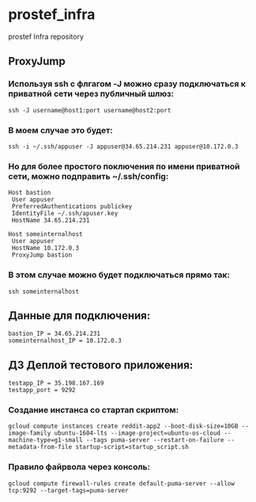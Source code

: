 # prostef_infra
prostef Infra repository

## ProxyJump
### Используя ssh с флгагом -J можно сразу подключаться к приватной сети через публичный шлюз:
```
ssh -J username@host1:port username@host2:port
```

### В моем случае это будет:
```
ssh -i ~/.ssh/appuser -J appuser@34.65.214.231 appuser@10.172.0.3
```

### Но для более простого поключения по имени приватной сети, можно подправить ~/.ssh/config:
```
Host bastion
 User appuser
 PreferredAuthentications publickey
 IdentityFile ~/.ssh/apuser.key
 HostName 34.65.214.231

Host someinternalhost
 User appuser
 HostName 10.172.0.3
 ProxyJump bastion
```

### В этом случае можно будет подключаться прямо так:
```
ssh someinternalhost
```

## Данные для подключения:
```
bastion_IP = 34.65.214.231
someinternalhost_IP = 10.172.0.3
```

## ДЗ Деплой тестового приложения:
```
testapp_IP = 35.198.167.169
testapp_port = 9292
```

### Создание инстанса со стартап скриптом:
```
gcloud compute instances create reddit-app2 --boot-disk-size=10GB --image-family ubuntu-1604-lts --image-project=ubuntu-os-cloud --machine-type=g1-small --tags puma-server --restart-on-failure --metadata-from-file startup-script=startup_script.sh
```

### Правило файрвола через консоль:
```
gcloud compute firewall-rules create default-puma-server --allow tcp:9292 --target-tags=puma-server
```
